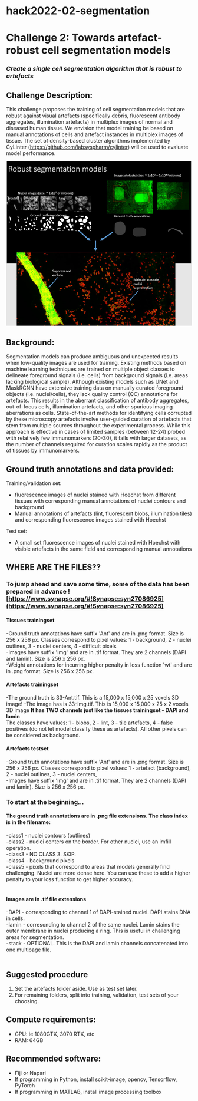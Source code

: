 # hack2022-02-segmentation
# Challenge 2: Towards artefact-robust cell segmentation models

### *Create a single cell segmentation algorithm that is robust to artefacts*

## Challenge Description: 
This challenge proposes the training of cell segmentation models that are robust against visual artefacts (specifically debris, fluorescent antibody aggregates, illumination artefacts) in multiplex images of normal and diseased human tissue. We envision that model training be based on manual annotations of cells and artefact instances in multiplex images of tissue. The set of density-based cluster algorithms implemented by CyLinter (https://github.com/labsyspharm/cylinter) will be used to evaluate model performance.

![](https://github.com/IAWG-CSBC-PSON/hack2022-02-segmentation/blob/main/robustsegmentationmodels.jpg)

## Background:
Segmentation models can produce ambiguous and unexpected results when low-quality images are used for training. Existing methods based on machine learning techniques are trained on multiple object classes to delineate foreground signals (i.e. cells) from background signals (i.e. areas lacking biological sample). Although existing models such as UNet and MaskRCNN have extensive training data on manually curated foreground objects (i.e. nuclei/cells), they lack quality control (QC) annotations for artefacts. This results in the aberrant classification of  antibody aggregates, out-of-focus cells, illumination artefacts, and other spurious imaging aberrations as cells. State-of-the-art methods for identifying cells corrupted by these microscopy artefacts involve user-guided curation of artefacts that stem from multiple sources throughout the experimental process. While this approach is effective in cases of limited samples (between 12-24) probed with relatively few immunomarkers (20-30), it fails with larger datasets, as the number of channels required for curation scales rapidly as the product of tissues by immunomarkers.


## Ground truth annotations and data provided: 
Training/validation set: <br>
- fluorescence images of nuclei stained with Hoechst from different tissues with corresponding manual annotations of nuclei contours and background
- Manual annotations of artefacts (lint, fluorescent blobs, illumination tiles) and corresponding fluorescence images stained with Hoechst <br>

Test set: <br>
* A small set fluorescence images of nuclei stained with Hoechst with visible artefacts in the same field and corresponding manual annotations


## WHERE ARE THE FILES?? <br>
### To jump ahead and save some time, some of the data has been prepared in advance ![https://www.synapse.org/#!Synapse:syn27086925](https://www.synapse.org/#!Synapse:syn27086925)
#### Tissues trainingset
-Ground truth annotations have suffix 'Ant' and are in .png format. Size is 256 x 256 px. Classes correspond to pixel values: 1 - background, 2 - nuclei outlines, 3 - nuclei centers, 4 - difficult pixels <br>
-Images have suffix 'Img' and are in .tif format. They are 2 channels (DAPI and lamin). Size is 256 x 256 px. <br>
-Weight annotations for incurring higher penalty in loss function 'wt' and are in .png format. Size is 256 x 256 px. <br>

#### Artefacts trainingset 
-The ground truth is 33-Ant.tif. This is a 15,000 x 15,000 x 25 voxels 3D image!
-The image has is 33-Img.tif. This is 15,000 x 15,000 x 25 x 2 voxels 3D image **It has TWO channels just like the tissues trainingset - DAPI and lamin** <br>
The classes have values: 1 - blobs, 2 - lint, 3 - tile artefacts, 4 - false positives (do not let model classify these as artefacts). All other pixels can be considered as background.

#### Artefacts testset
-Ground truth annotations have suffix 'Ant' and are in .png format. Size is 256 x 256 px. Classes correspond to pixel values: 1 - artefact (background), 2 - nuclei outlines, 3 - nuclei centers,  <br>
-Images have suffix 'Img' and are in .tif format. They are 2 channels (DAPI and lamin). Size is 256 x 256 px. <br>


### To start at the beginning... 
#### The ground truth annotations are in .png file extensions. The class index is in the filename: 
-class1 - nuclei contours (outlines) <br>
-class2 - nuclei centers on the border. For other nuclei, use an imfill operation. <br>
-class3 - NO CLASS 3. SKIP. <br>
-class4 - background pixels <br>
-class5 - pixels that correspond to areas that models generally find challenging. Nuclei are more dense here. You can use these to add a higher penalty to your loss function to get higher accuracy. <br>
<br>
#### Images are in .tif file extensions
-DAPI - corresponding to channel 1 of DAPI-stained nuclei. DAPI stains DNA in cells.<br>
-lamin - corresonding to channel 2 of the same nuclei. Lamin stains the outer membrane in nuclei producing a ring. This is useful in challenging areas for segmentation.<br>
-stack - OPTIONAL. This is the DAPI and lamin channels concatenated into one multipage file.<br>
<br>
## Suggested procedure<br>
1. Set the artefacts folder aside. Use as test set later.<br>
2. For remaining folders, split into training, validation, test sets of your choosing.<br>

## Compute requirements:
* GPU: ie 1080GTX, 3070 RTX, etc 
* RAM: 64GB

## Recommended software:
* Fiji or Napari
* If programming in Python, install scikit-image, opencv, Tensorflow, PyTorch
* If programming in MATLAB, install image processing toolbox
